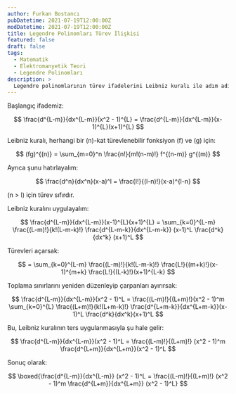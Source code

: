 ```yaml
---
author: Furkan Bostancı
pubDatetime: 2021-07-19T12:00:00Z
modDatetime: 2021-07-19T12:00:00Z
title: Legendre Polinomları Türev İlişkisi
featured: false
draft: false
tags:
  - Matematik
  - Elektromanyetik Teori
  - Legendre Polinomları
description: >
  Legendre polinomlarının türev ifadelerini Leibniz kuralı ile adım adım türetiyoruz.
---
```


Başlangıç ifademiz:

$$
\frac{d^{L-m}}{dx^{L-m}}(x^2 - 1)^{L} = \frac{d^{L-m}}{dx^{L-m}}(x-1)^{L}(x+1)^{L}
$$

Leibniz kuralı, herhangi bir \(n\)-kat türevlenebilir fonksiyon \(f\) ve \(g\) için:

$$
(fg)^{(n)} = \sum_{m=0}^n \frac{n!}{m!(n-m)!} f^{(n-m)} g^{(m)}
$$

Ayrıca şunu hatırlayalım:

$$
\frac{d^n}{dx^n}(x-a)^l = \frac{l!}{(l-n)!}(x-a)^{l-n}
$$

\(n > l\) için türev sıfırdır.

Leibniz kuralını uygulayalım:

$$
\frac{d^{L-m}}{dx^{L-m}}(x-1)^{L}(x+1)^{L} =
\sum_{k=0}^{L-m} \frac{(L-m)!}{k!(L-m-k)!} \frac{d^{L-m-k}}{dx^{L-m-k}} (x-1)^L \frac{d^k}{dx^k} (x+1)^L
$$

Türevleri açarsak:

$$
= \sum_{k=0}^{L-m} \frac{(L-m)!}{k!(L-m-k)!} \frac{L!}{(m+k)!}(x-1)^{m+k} \frac{L!}{(L-k)!}(x+1)^{L-k}
$$

Toplama sınırlarını yeniden düzenleyip çarpanları ayırırsak:

$$
\frac{d^{L-m}}{dx^{L-m}}(x^2 - 1)^L = \frac{(L-m)!}{(L+m)!}(x^2 - 1)^m \sum_{k=0}^{L} \frac{(L+m)!}{k!(L+m-k)!} \frac{d^{L+m-k}}{dx^{L+m-k}}(x-1)^L \frac{d^k}{dx^k}(x+1)^L
$$

Bu, Leibniz kuralının ters uygulanmasıyla şu hale gelir:

$$
\frac{d^{L-m}}{dx^{L-m}}(x^2 - 1)^L = \frac{(L-m)!}{(L+m)!} (x^2 - 1)^m \frac{d^{L+m}}{dx^{L+m}}(x^2 - 1)^L
$$

Sonuç olarak:

$$
\boxed{\frac{d^{L-m}}{dx^{L-m}} (x^2 - 1)^L = \frac{(L-m)!}{(L+m)!} (x^2 - 1)^m \frac{d^{L+m}}{dx^{L+m}} (x^2 - 1)^L}
$$
